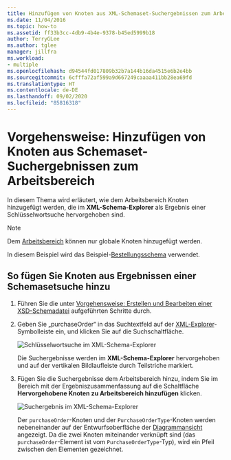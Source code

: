 ```yaml
---
title: Hinzufügen von Knoten aus XML-Schemaset-Suchergebnissen zum Arbeitsbereich
ms.date: 11/04/2016
ms.topic: how-to
ms.assetid: ff33b3cc-4db9-4b4e-9378-b45ed5999b18
author: TerryGLee
ms.author: tglee
manager: jillfra
ms.workload:
- multiple
ms.openlocfilehash: d94544fd017809b32b7a144b16da4515e6b2e4bb
ms.sourcegitcommit: 6cfffa72af599a9d667249caaaa411bb28ea69fd
ms.translationtype: HT
ms.contentlocale: de-DE
ms.lasthandoff: 09/02/2020
ms.locfileid: "85816318"
---
```

# <a name="how-to-add-schema-set-search-result-nodes-to-the-workspace"></a>Vorgehensweise: Hinzufügen von Knoten aus Schemaset-Suchergebnissen zum Arbeitsbereich

In diesem Thema wird erläutert, wie dem Arbeitsbereich Knoten hinzugefügt werden, die im **XML-Schema-Explorer** als Ergebnis einer Schlüsselwortsuche hervorgehoben sind.

> [!NOTE]
> Dem [Arbeitsbereich](../xml-tools/xml-schema-designer-workspace.md) können nur globale Knoten hinzugefügt werden.

In diesem Beispiel wird das Beispiel-[Bestellungsschema](../xml-tools/sample-xsd-file-purchase-order-schema.md) verwendet.

## <a name="to-add-schema-set-result-nodes"></a>So fügen Sie Knoten aus Ergebnissen einer Schemasetsuche hinzu

1. Führen Sie die unter [Vorgehensweise: Erstellen und Bearbeiten einer XSD-Schemadatei](../xml-tools/how-to-create-and-edit-an-xsd-schema-file.md) aufgeführten Schritte durch.

2. Geben Sie „purchaseOrder“ in das Suchtextfeld auf der [XML-Explorer](../xml-tools/xml-schema-explorer.md)-Symbolleiste ein, und klicken Sie auf die Suchschaltfläche.

     ![Schlüsselwortsuche im XML-Schema-Explorer](../xml-tools/media/schemaexplorersearch.gif)

     Die Suchergebnisse werden im **XML-Schema-Explorer** hervorgehoben und auf der vertikalen Bildlaufleiste durch Teilstriche markiert.

3. Fügen Sie die Suchergebnisse dem Arbeitsbereich hinzu, indem Sie im Bereich mit der Ergebniszusammenfassung auf die Schaltfläche **Hervorgehobene Knoten zu Arbeitsbereich hinzufügen** klicken.

     ![Suchergebnis im XML-Schema-Explorer](../xml-tools/media/schemaexplorersearchresult.gif)

     Der `purchaseOrder`-Knoten und der `PurchaseOrderType`-Knoten werden nebeneinander auf der Entwurfsoberfläche der [Diagrammansicht](../xml-tools/graph-view.md) angezeigt. Da die zwei Knoten miteinander verknüpft sind (das `purchaseOrder`-Element ist vom `PurchaseOrderType`-Typ), wird ein Pfeil zwischen den Elementen gezeichnet.
